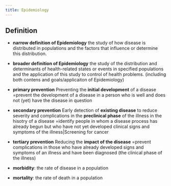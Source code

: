 ```yaml
---
title: Epidemiology
---
```


## Definition

* **narrow definition of Epidemiology**
the study of how disease is distributed in populations and the factors that influence or determine this distribution.
* **broader definition of Epidemiology**
the study of the distribution and determinants of health-related states or events in specified populations and the application of this study to control of health problems. (including both contens and goals/applicaiton of Epidemiology)
* **primary prevention**
Preventing the __initial development__ of a disease
=prevent the development of a disease in a person who is well and does not (yet) have the disease in question
* **secondary prevention**
Early detection of __existing disease__ to reduce severity and complications in the __preclinical phase__ of the illness in the hisotry of a disease
=identify people in whom a disease process has already begun but who have not yet developed clinical signs and symptoms of the illness|Screening for cancer
* **tertiary prevention**
Reducing the __impact of the disease__
=prevent complications in those who have already developed signs and symptoms of an illness and have been diagnosed (the clinical phase of the illness)

* **morbidity**: the rate of disease in a population
* **mortality**: the rate of death in a population
